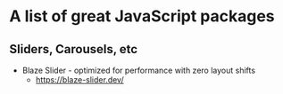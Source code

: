 
# A list of great JavaScript packages


## Sliders, Carousels, etc

- Blaze Slider - optimized for performance with zero layout shifts
  - https://blaze-slider.dev/
